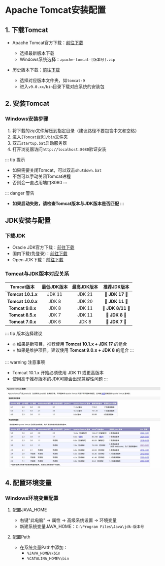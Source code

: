 # Apache Tomcat安装配置

## 1. 下载Tomcat

- Apache Tomcat官方下载：[前往下载](https://tomcat.apache.org/)
  - 选择最新版本下载
  - Windows系统选择：`apache-tomcat-[版本号].zip`

- 历史版本下载：[前往下载](https://archive.apache.org/dist/tomcat/)
  - 选择对应版本文件夹，如`tomcat-9`
  - 进入`v9.0.xx/bin`目录下载对应系统的安装包

## 2. 安装Tomcat

### Windows安装步骤
1. 将下载的zip文件解压到指定目录（建议路径不要包含中文和空格）
2. 进入`[Tomcat目录]/bin`文件夹
3. 双击`startup.bat`启动服务器
4. 打开浏览器访问`http://localhost:8080`验证安装

::: tip 提示
- 如果需要关闭Tomcat，可以双击`shutdown.bat` 
- 不然可以手动关闭Tomcat进程
- 否则会一直占用端口8080
:::

::: danger 警告
- **如果启动失败，请检查Tomcat版本与JDK版本是否匹配**
:::

## JDK安装与配置

### 下载JDK
- Oracle JDK官方下载：[前往下载](https://www.oracle.com/java/technologies/downloads/)
- 国内下载(免登录)：[前往下载](https://www.java.com/zh-CN/download/)
- Open JDK下载：[前往下载](https://jdk.java.net/)

### Tomcat与JDK版本对应关系

| Tomcat版本 | 最低JDK版本 | 最高JDK版本 | 推荐JDK版本 |
|:----------:|:----------:|:----------:|:------------:|
| **Tomcat 10.1.x** | JDK 11 | JDK 21 | 🌟 **JDK 17** 🌟 |
| **Tomcat 10.0.x** | JDK 8 | JDK 20 | 🌟 **JDK 11** 🌟 |
| **Tomcat 9.0.x** | JDK 8 | JDK 11 | 🌟 **JDK 8/11** 🌟 |
| **Tomcat 8.5.x** | JDK 7 | JDK 11 | 🌟 **JDK 8** 🌟 |
| **Tomcat 7.0.x** | JDK 6 | JDK 8 | 🌟 **JDK 7** 🌟 |

::: tip 版本选择建议
- 🔥 如果是新项目，推荐使用 **Tomcat 10.1.x + JDK 17** 的组合
- ⭐ 如果是维护项目，建议使用 **Tomcat 9.0.x + JDK 8** 的组合
:::

::: warning 注意事项
- Tomcat 10.1.x 开始必须使用 JDK 11 或更高版本
- 使用高于推荐版本的JDK可能会出现兼容性问题
:::

![Tomcat与JDK版本对应关系](/zh/JavaWeb/assets/Tomcat安装配置/Tomcat安装配置01.png)

## 4. 配置环境变量

### Windows环境变量配置
1. 配置JAVA_HOME
   - 右键"此电脑" -> 属性 -> 高级系统设置 -> 环境变量
   - 新建系统变量JAVA_HOME：`C:\Program Files\Java\jdk-版本号`

2. 配置Path
   - 在系统变量Path中添加：
     - `%JAVA_HOME%\bin`
     - `%CATALINA_HOME%\bin`

